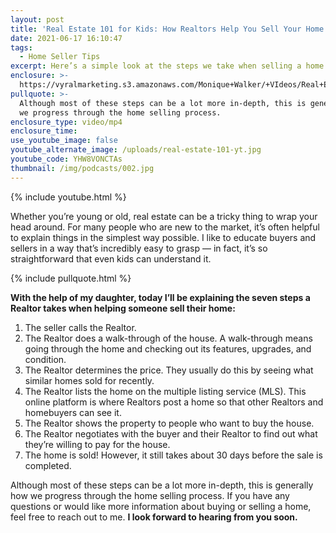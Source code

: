 ```yaml
---
layout: post
title: 'Real Estate 101 for Kids: How Realtors Help You Sell Your Home'
date: 2021-06-17 16:10:47
tags:
  - Home Seller Tips
excerpt: Here’s a simple look at the steps we take when selling a home.
enclosure: >-
  https://vyralmarketing.s3.amazonaws.com/Monique+Walker/+VIdeos/Real+Estate+101_+How+Realtors+Help+You+Sell+Your+Home.mp4
pullquote: >-
  Although most of these steps can be a lot more in-depth, this is generally how
  we progress through the home selling process.
enclosure_type: video/mp4
enclosure_time:
use_youtube_image: false
youtube_alternate_image: /uploads/real-estate-101-yt.jpg
youtube_code: YHW8VONCTAs
thumbnail: /img/podcasts/002.jpg
---
```

{% include youtube.html %}

Whether you’re young or old, real estate can be a tricky thing to wrap your head around. For many people who are new to the market, it’s often helpful to explain things in the simplest way possible. I like to educate buyers and sellers in a way that’s incredibly easy to grasp — in fact, it’s so straightforward that even kids can understand it.

{% include pullquote.html %}

**With the help of my daughter, today I’ll be explaining the seven steps a Realtor takes when helping someone sell their home:**

1. The seller calls the Realtor.
2. The Realtor does a walk-through of the house. A walk-through means going through the home and checking out its features, upgrades, and condition.
3. The Realtor determines the price. They usually do this by seeing what similar homes sold for recently.
4. The Realtor lists the home on the multiple listing service (MLS). This online platform is where Realtors post a home so that other Realtors and homebuyers can see it.
5. The Realtor shows the property to people who want to buy the house.
6. The Realtor negotiates with the buyer and their Realtor to find out what they’re willing to pay for the house.
7. The home is sold\! However, it still takes about 30 days before the sale is completed.

Although most of these steps can be a lot more in-depth, this is generally how we progress through the home selling process. If you have any questions or would like more information about buying or selling a home, feel free to reach out to me. **I look forward to hearing from you soon.**
